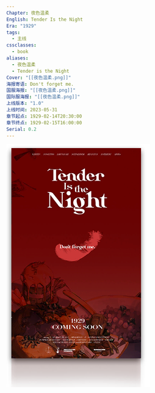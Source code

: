 ```yaml
---
Chapter: 夜色温柔
English: Tender Is the Night
Era: "1929"
tags:
  - 主线
cssclasses:
  - book
aliases:
  - 夜色温柔
  - Tender is the Night
Cover: "[[夜色温柔.png]]"
海报寄语: Don't forget me.
国服海报: "[[夜色温柔.png]]"
国际服海报: "[[夜色温柔.png]]"
上线版本: "1.0"
上线时间: 2023-05-31
章节起点: 1929-02-14T20:30:00
章节终点: 1929-02-15T16:00:00
Serial: 0.2
---
```

![cover](assets/夜色温柔｜Tender%20Is%20the%20Night.assets/夜色温柔.png)